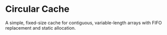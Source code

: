 # Circular Cache
A simple, fixed-size cache for contiguous, variable-length arrays with FIFO replacement and static allocation.
